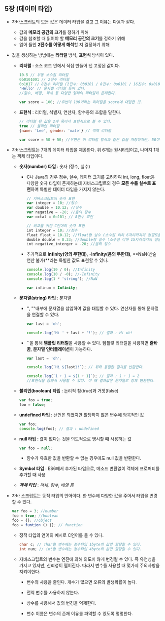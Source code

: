 ## 5장 (데이터 타입)

- 자바스크립트의 모든 값은 데이터 타입을 갖고 그 이유는 다음과 같다.

  - 값의 **메모리 공간의 크기**를 정하기 위해
  - 값을 참조할 때 읽어야 할 **메모리 공간의 크기**를 정하기 위해
  - 읽어 들인 **2진수를 어떻게 해석**할 지 결정하기 위해

- 값을 생성하는 방법에는 **리터럴** 방식, **표현식** 방식이 있다.

  - **리터럴** : 소스 코드 안에서 직접 만들어 낸 고정된 값이다.

    ```javascript
    10.5 // 부동 소수점 리터럴
    0b0101001 // 2진수 리터럴
    0o1017 // 8진수 리터럴 (2진수: 0b0101 / 8진수: 0o0101 / 16진수: 0x0101)
    'Hello' // 문자열 리터럴 등이 있다.
    //함수, 배열, 객체 등 다양한 형태의 리터럴이 존재한다.

    var score = 100; //우변의 100이라는 리터럴을 score에 대입한 것.
    ```

  - **표현식** : 리터럴, 식별자, 연산자, 함수등의 조합을 말한다.

    ```javascript
    // 리터럴 된 값을 2개 묶어서 표현식으로 볼 수 있다.
    true // 불리언 리터럴
    {name: 'Lee', gender: 'male'} // 객체 리터럴

    var score = 50 + 50; //우변은 위 리터럴 방식과 같은 값을 저장하지만, 50이라는 두개의 리터럴 표현식을 통해 만들어졌다.
    ```

- 자바스크립트는 7개의 데이터 타입을 제공한다. 위 6개는 원시타입이고, 나머지 1개는 객체 타입이다.

  - **숫자(number) 타입** : 숫자 (정수, 실수)

    - C나 Java의 경우 정수, 실수, 데이터 크기를 고려하여 int, long, float등 다양한 숫자 타입이 존재하는데 자바스크립트의 경우 **모든 수를 실수로 표현**하여 특별한 데이터 타입을 가지지 않는다.

      ```javascript
      // 자바스크립트의 숫자 표현
      var integer = 10; //정수
      var double = 10.12; //실수
      var negative = -20; //음의 정수
      var octal = 0o101; // 8진수 표현

      // 비교를 위한 C언어의 숫자 표현
      int integer = 10; //정수
      float float = 10.12; //float형 실수 (소수점 이하 6자리까지의 정밀도를 가짐)
      double double = 8.33; //double형 실수 (소수점 이하 15자리까지의 정밀도를 가짐)
      int negative_interger = -20; //음의 정수
      ```

    - 추가적으로 **Infinity(양의 무한대)**, **-Infinity(음의 무한대)**, **NaN(산술 연산 불가)**라는 특별한 값도 표현할 수 있다.

      ```javascript
      console.log(10 / 0); //Infinity
      console.log(10 / -0); //-Infinity
      console.log(1 * 'string'); //NaN

      var infinum = Infinity;
      ```

  - **문자열(string) 타입** : 문자열

    - '', ""내부에 문자열을 삽입하여  값을 대입할 수 있다. 연산자를 통해 문자열을 연결할 수 있다.

      ```javascript
      var last = 'oh';

      console.log('Hi ' + last + '!'); // 결과 : Hi oh!
      ```

    - ``을 통해 **템플릿 리터럴**을 사용할 수 있다. 템플릿 리터럴을 사용하면 **줄바꿈**, **문자열 인터플레이션**이 가능하다.

      ```javascript
      var last = 'oh';

      console.log(`Hi ${last}!`); // 위와 동일한 결과를 반환한다.

      console.log(`1 + 1 = ${1 + 1}`); // 결과 : 1 + 1 = 2
      //표현식을 감싸서 사용할 수 있다. 이 때 결과값은 문자열로 강제 변환된다.
      ```

  - **불리언(boolean) 타입** : 논리적 참(true)과 거짓(false)

    ```javascript
    var foo = true;
    foo = false;
    ```

  - **undefined 타입** : 선언은 되었지만 할당하지 않은 변수에 암묵적인 값

    ```javascript
    var foo;
    console.log(foo); // 결과 : undefined
    ```

  - **null 타입** : 값이 없다는 것을 의도적으로 명시할 때 사용하는 값

    ```javascript
    var foo = null;
    ```

    - 함수가 유효한 값을 반환할 수 없는 경우에도 null 값을 반환한다.

  - **Symbol 타입** : ES6에서 추가된 타입으로, 메소드 변환없이 객체에 프로퍼티를 추가할 때 사용

  - ***객체 타입*** : *객체, 함수, 배열 등*

- 자바 스크립트는 동적 타입의 언어이다. 한 변수에 다양한 값을 주어서 타입을 변경할 수 있다.

  ```javascript
  var foo = 3; //number
  foo = true; //boolean
  foo = {}; //object
  foo = funtion () {}; // function
  ```

  - 정적 타입의 언어의 예시로 C언어를 들 수 있다.

    ```c
    char c; // char형 변수에는 정수타입 1byte의 값만 할당할 수 있다.
    int num; // int형 변수에는 정수타입 4byte의 값만 할당할 수 있다.
    ```

  - 자바스크립트의 변수는 엔진에 의해 의도치 않게 변경될 수 있다. 즉 유연성을 가지고 있지만, 신뢰성이 떨어진다. 따라서 변수를 사용할 때 몇가지 주의사항을 지켜야한다.

    - 변수의 사용을 줄인다. 개수가 많으면 오류의 발생확률이 높다.

    - 전역 변수를 사용하지 않는다.

    - 상수를 사용해서 값의 변경을 억제한다.

    - 변수 이름은 변수의 존재 이유를 파악할 수 있도록 명명한다.
